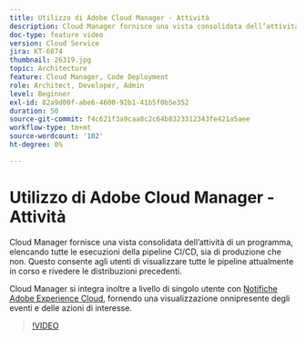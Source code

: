 ```yaml
---
title: Utilizzo di Adobe Cloud Manager - Attività
description: Cloud Manager fornisce una vista consolidata dell’attività di un programma, elencando tutte le esecuzioni della pipeline CI/CD, sia di produzione che non. Questo consente agli utenti di visualizzare tutte le pipeline attualmente in corso e rivedere le distribuzioni precedenti.
doc-type: feature video
version: Cloud Service
jira: KT-6874
thumbnail: 26319.jpg
topic: Architecture
feature: Cloud Manager, Code Deployment
role: Architect, Developer, Admin
level: Beginner
exl-id: 82a9d00f-abe6-4600-92b1-41b5f0b5e352
duration: 50
source-git-commit: f4c621f3a9caa8c2c64b8323312343fe421a5aee
workflow-type: tm+mt
source-wordcount: '102'
ht-degree: 0%

---
```


# Utilizzo di Adobe Cloud Manager - Attività

Cloud Manager fornisce una vista consolidata dell’attività di un programma, elencando tutte le esecuzioni della pipeline CI/CD, sia di produzione che non. Questo consente agli utenti di visualizzare tutte le pipeline attualmente in corso e rivedere le distribuzioni precedenti.

Cloud Manager si integra inoltre a livello di singolo utente con [Notifiche Adobe Experience Cloud](https://experienceleague.adobe.com/docs/experience-manager-cloud-manager/using/how-to-use/notifications.html), fornendo una visualizzazione onnipresente degli eventi e delle azioni di interesse.

>[!VIDEO](https://video.tv.adobe.com/v/26319?quality=12&learn=on)
